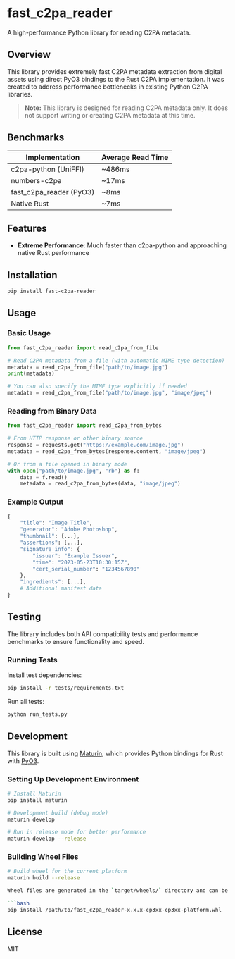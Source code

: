 # fast_c2pa_reader

A high-performance Python library for reading C2PA metadata.

## Overview

This library provides extremely fast C2PA metadata extraction from digital assets using direct PyO3 bindings to the Rust C2PA implementation. It was created to address performance bottlenecks in existing Python C2PA libraries.

> **Note:** This library is designed for reading C2PA metadata only. It does not support writing or creating C2PA metadata at this time.

## Benchmarks

| Implementation | Average Read Time |
| -------------- | ---------------- |
| c2pa-python (UniFFI) | ~486ms |
| numbers-c2pa | ~17ms |
| fast_c2pa_reader (PyO3) | ~8ms |
| Native Rust | ~7ms |

## Features

- **Extreme Performance**: Much faster than c2pa-python and approaching native Rust performance

## Installation

```bash
pip install fast-c2pa-reader
```

## Usage

### Basic Usage

```python
from fast_c2pa_reader import read_c2pa_from_file

# Read C2PA metadata from a file (with automatic MIME type detection)
metadata = read_c2pa_from_file("path/to/image.jpg")
print(metadata)

# You can also specify the MIME type explicitly if needed
metadata = read_c2pa_from_file("path/to/image.jpg", "image/jpeg")
```

### Reading from Binary Data

```python
from fast_c2pa_reader import read_c2pa_from_bytes

# From HTTP response or other binary source
response = requests.get("https://example.com/image.jpg")
metadata = read_c2pa_from_bytes(response.content, "image/jpeg")

# Or from a file opened in binary mode
with open("path/to/image.jpg", "rb") as f:
    data = f.read()
    metadata = read_c2pa_from_bytes(data, "image/jpeg")
```

### Example Output

```python
{
    "title": "Image Title",
    "generator": "Adobe Photoshop",
    "thumbnail": {...},
    "assertions": [...],
    "signature_info": {
        "issuer": "Example Issuer",
        "time": "2023-05-23T10:30:15Z",
        "cert_serial_number": "1234567890"
    },
    "ingredients": [...],
    # Additional manifest data
}
```

## Testing

The library includes both API compatibility tests and performance benchmarks to ensure functionality and speed.

### Running Tests

Install test dependencies:

```bash
pip install -r tests/requirements.txt
```

Run all tests:

```bash
python run_tests.py 
```

## Development

This library is built using [Maturin](https://github.com/PyO3/maturin), which provides Python bindings for Rust with [PyO3](https://github.com/PyO3/pyo3).

### Setting Up Development Environment

```bash
# Install Maturin
pip install maturin

# Development build (debug mode)
maturin develop

# Run in release mode for better performance
maturin develop --release
```

### Building Wheel Files

```bash
# Build wheel for the current platform
maturin build --release

Wheel files are generated in the `target/wheels/` directory and can be shared directly with users who can install them using pip:

```bash
pip install /path/to/fast_c2pa_reader-x.x.x-cp3xx-cp3xx-platform.whl
```

## License

MIT 